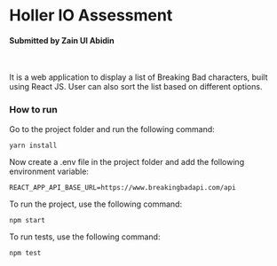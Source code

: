 # Holler IO Assessment
#### Submitted by Zain Ul Abidin
<br/>

It is a web application to display a list of Breaking Bad characters, built using React JS. User can also sort the list based on different options.

### How to run

Go to the project folder and run the following command:

`yarn install`

Now create a .env file in the project folder and add the following environment variable:

`REACT_APP_API_BASE_URL=https://www.breakingbadapi.com/api`

To run the project, use the following command:

`npm start`

To run tests, use the following command:

`npm test`
